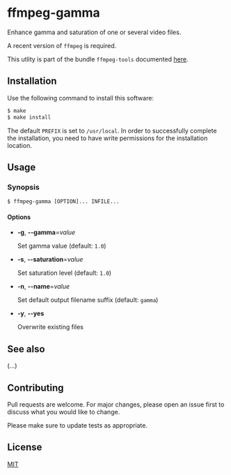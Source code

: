 # ffmpeg-gamma

Enhance gamma and saturation of one or several video files.

A recent version of `ffmpeg` is required.

This utlity is part of the bundle `ffmpeg-tools` documented [here](../README.md).

## Installation

Use the following command to install this software:

```bash
$ make
$ make install
```

The default `PREFIX` is set to `/usr/local`.  In order to successfully complete the installation, you need to have write permissions for the installation location.

## Usage

### Synopsis

```console
$ ffmpeg-gamma [OPTION]... INFILE...
```

#### Options

- **-g**, **--gamma**=_value_
  
  Set gamma value (default: `1.0`)

- **-s**, **--saturation**=_value_
  
  Set saturation level (default: `1.0`)

- **-n**, **--name**=_value_
  
  Set default output filename suffix (default: `gamma`)

- **-y**, **--yes**
  
  Overwrite existing files

## See also

(...)

## Contributing

Pull requests are welcome. For major changes, please open an issue first to discuss what you would like to change.

Please make sure to update tests as appropriate.

## License

[MIT](https://choosealicense.com/licenses/mit/)
